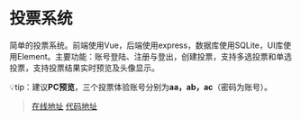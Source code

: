 # 投票系统

简单的投票系统。前端使用Vue，后端使用express，数据库使用SQLite，UI库使用Element。主要功能：账号登陆、注册与登出，创建投票，支持多选投票和单选投票，支持投票结果实时预览及头像显示。

💡tip：建议**PC预览**，三个投票体验账号分别为**aa，ab，ac**（密码为账号）。

> [在线地址](http://vote.wenm.me)  [代码地址](https://github.com/huntye1/vote)

